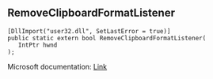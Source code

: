 ## RemoveClipboardFormatListener

```
[DllImport("user32.dll", SetLastError = true)]
public static extern bool RemoveClipboardFormatListener(
   IntPtr hwnd
);
```

Microsoft documentation: [Link](https://docs.microsoft.com/en-us/windows/win32/api/winuser/nf-winuser-removeclipboardformatlistener)
